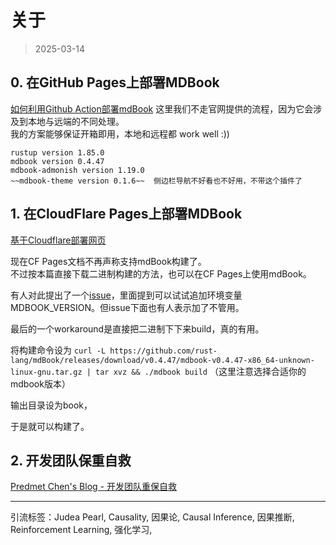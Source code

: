 # 关于
> 2025-03-14

##  0. 在GitHub Pages上部署MDBook
[如何利用Github Action部署mdBook](https://root-hbx.github.io/carrot-world/BLOG/Markdown/mdbook-site/)
这里我们不走官网提供的流程，因为它会涉及到本地与远端的不同处理。  
我的方案能够保证开箱即用，本地和远程都 work well :))
```admonish cite
rustup version 1.85.0  
mdbook version 0.4.47  
mdbook-admonish version 1.19.0  
~~mdbook-theme version 0.1.6~~  侧边栏导航不好看也不好用，不带这个插件了
```


## 1. 在CloudFlare Pages上部署MDBook
[基于Cloudflare部署网页](https://root-hbx.github.io/carrot-world/BLOG/Markdown/cloudflare/)

现在CF Pages文档不再声称支持mdBook构建了。  
不过按本篇直接下载二进制构建的方法，也可以在CF Pages上使用mdBook。

有人对此提出了一个[issue](https://github.com/cloudflare/cloudflare-docs/issues/885)，里面提到可以试试追加环境变量MDBOOK_VERSION。但issue下面也有人表示加了不管用。

最后的一个workaround是直接把二进制下下来build，真的有用。

将构建命令设为 `curl -L https://github.com/rust-lang/mdBook/releases/download/v0.4.47/mdbook-v0.4.47-x86_64-unknown-linux-gnu.tar.gz | tar xvz && ./mdbook build` （这里注意选择合适你的mdbook版本）

输出目录设为book，

于是就可以构建了。

## 2. 开发团队保重自救
[Predmet Chen's Blog  -  开发团队重保自救](https://predmet.ch/infosec/dev_in_a_hw)


***
引流标签：Judea Pearl, Causality, 因果论, Causal Inference, 因果推断, Reinforcement Learning, 强化学习, 